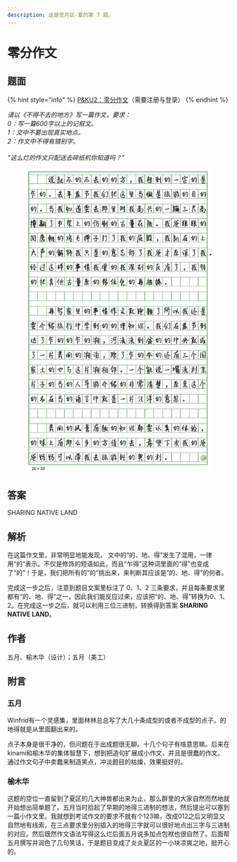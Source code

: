 ```yaml
---
description: 这是觅月区·夏的第 7 题。
---
```


# 零分作文

## 题面

{% hint style="info" %}
[P\&KU2：零分作文](https://pnku2.pkupuzzle.art/#/game/miyue/summer\_05)（需要注册与登录）
{% endhint %}

_请以《不得不去的地方》写一篇作文，要求：_\
_0：写一篇600字以上的记叙文。_\
_1：文中不要出现真实地点。_\
_2：作文中不得有错别字。_\
\
_“这么烂的作文只配送去碎纸机你知道吗？”_

<figure><img src="../../../.gitbook/assets/image (99).png" alt="" width="563"><figcaption></figcaption></figure>

## 答案

SHARING NATIVE LAND

## 解析

在这篇作文里，非常明显地能发现， 文中的“的、地、得”发生了混用，一律用“的”表示。不仅是修饰的短语如此，而且“乍得”这种词里面的“得”也变成了“的”！于是，我们把所有的“的”挑出来，来判断其应该是“的、地、得”的何者。

完成这一步之后，注意到题目文案里标注了 0、1、2 三条要求，并且每条要求里都有“的、地、得”之一，因此我们能反应过来，应该把“的、地、得”转换为0、1、2。在完成这一步之后，就可以利用三位三进制，转换得到答案 **SHARING NATIVE LAND**。

## 作者

五月、榆木华（设计）；五月（美工）

## 附言

### 五月

Winfrid有一个灵感集，里面林林总总写了大几十条成型的或者不成型的点子。的地得就是从里面翻出来的。

点子本身是很干净的，但问题在于出成题很无聊。十几个句子有啥意思嘛。后来在kinami和榆木华的集体智慧下，想到把造句扩展成小作文，并且是很蠢的作文。通过作文句子中卖蠢来制造笑点，冲淡题目的枯燥，效果挺好的。

### 榆木华

这题的空位一直留到了夏区的几大神兽都出来为止，那么群里的大家自然而然地就开始想出简单题了。五月当时拾起了早期的地得三进制的想法，然后提出可以塞到一篇小作文里。我就想到考试作文的要求不就有个123嘛，改成012之后又明显又自然地有线索，在三点要求里分别插入的地得三字就可以很好地点出三字与三进制的对应。然后既然作文语法写得这么烂后面五月说多加点包袱也很自然了。后面帮五月撰写并润色了几句笑话，于是题目变成了炎炎夏区的一小块凉爽之地，挺开心的。
